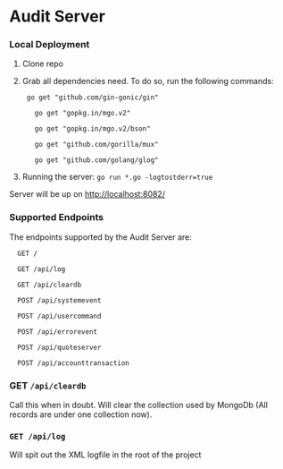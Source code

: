 # Audit Server

### Local Deployment
1. Clone repo
2. Grab all dependencies need. To do so, run the following commands:


		go get "github.com/gin-gonic/gin"

	      go get "gopkg.in/mgo.v2"

	      go get "gopkg.in/mgo.v2/bson"

	      go get "github.com/gorilla/mux"

	      go get "github.com/golang/glog" 

     		

3. Running the server: `go run *.go -logtostderr=true` 

Server will be up on [http://localhost:8082/](http://localhost:8082/)


### Supported Endpoints

The endpoints supported by the Audit Server are:

      GET /
      
      GET /api/log
      
      GET /api/cleardb
      
      POST /api/systemevent
      
      POST /api/usercommand
      
      POST /api/errorevent
      
      POST /api/quoteserver
      
      POST /api/accounttransaction
		
		
### GET `/api/cleardb`

Call this when in doubt. Will clear the collection used by MongoDb (All records are under one collection now).


### `GET /api/log`

Will spit out the XML logfile in the root of the project
